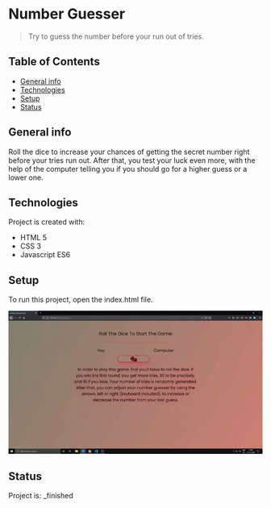 # Number Guesser
> Try to guess the number before your run out of tries.

## Table of Contents
* [General info](#general-info)
* [Technologies](#technologies)
* [Setup](#setup)
* [Status](#status)

## General info
Roll the dice to increase your chances of getting the secret number right before your tries run out. After that, you test your luck even more, 
with the help of the computer telling you if you should go for a higher guess or a lower one.
	
## Technologies
Project is created with:
* HTML 5
* CSS 3
* Javascript ES6
	
## Setup
To run this project, open the index.html file.

![demo](/demo/numGuess.gif)

## Status
Project is:  _finished
